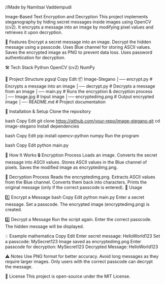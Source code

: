 //Made by Namitsai Vaddempudi

Image-Based Text Encryption and Decryption
This project implements steganography by hiding secret messages inside images using OpenCV (cv2). It encrypts a message into an image by modifying pixel values and retrieves it upon decryption.

🚀 Features
Encrypt a secret message into an image.
Decrypt the hidden message using a passcode.
Uses Blue channel for storing ASCII values.
Saves the encrypted image as PNG to prevent data loss.
Uses password authentication for decryption.

🛠 Tech Stack
Python
OpenCV (cv2)
NumPy

📂 Project Structure
pgsql
Copy
Edit
📦 Image-Stegano
│── encrypt.py        # Encrypts a message into an image
│── decrypt.py        # Decrypts a message from an image
│── main.py           # Runs the encryption & decryption process
│── Image.jpg         # Input image
│── encryptedimg.png  # Output encrypted image
│── README.md         # Project documentation


🔧 Installation & Setup
Clone the repository

bash
Copy
Edit
git clone https://github.com/your-repo/image-stegano.git
cd image-stegano
Install dependencies

bash
Copy
Edit
pip install opencv-python numpy
Run the program

bash
Copy
Edit
python main.py


📌 How It Works
🔒 Encryption Process
Loads an image.
Converts the secret message into ASCII values.
Stores ASCII values in the Blue channel of pixels.
Saves the modified image as encryptedimg.png.

🔑 Decryption Process
Reads the encryptedimg.png.
Extracts ASCII values from the Blue channel.
Converts them back into characters.
Prints the original message (only if the correct passcode is entered).
📝 Usage

1️⃣ Encrypt a Message
bash
Copy
Edit
python main.py
Enter a secret message.
Set a passcode.
The encrypted image (encryptedimg.png) is created.

2️⃣ Decrypt a Message
Run the script again.
Enter the correct passcode.
The hidden message will be displayed.

💡 Example
mathematica
Copy
Edit
Enter secret message: HelloWorld123
Set a passcode: MySecret123
Image saved as encryptedimg.png
Enter passcode for decryption: MySecret123
Decrypted Message: HelloWorld123

⚠️ Notes
Use PNG format for better accuracy.
Avoid long messages as they require larger images.
Only users with the correct passcode can decrypt the message.

📜 License
This project is open-source under the MIT License.

